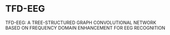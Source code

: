 # TFD-EEG
TFD-EEG: A TREE-STRUCTURED GRAPH CONVOLUTIONAL NETWORK BASED ON FREQUENCY DOMAIN ENHANCEMENT FOR EEG RECOGNITION
